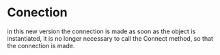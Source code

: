 # Conection
in this new version the connection is made as soon as the object is instantiated, it is no longer necessary to call the Connect method, so that the connection is made.

